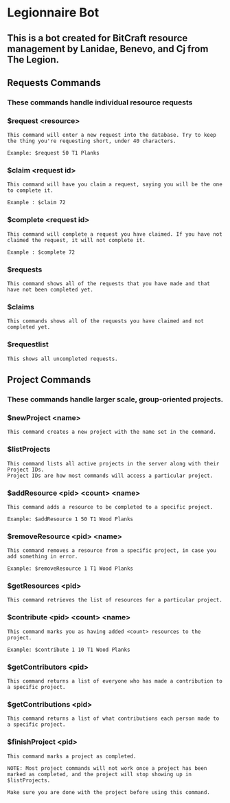 # Legionnaire Bot

## This is a bot created for BitCraft resource management by Lanidae, Benevo, and Cj from The Legion.


## Requests Commands

### These commands handle individual resource requests

### $request \<resource\>

	This command will enter a new request into the database. Try to keep the thing you're requesting short, under 40 characters.

	Example: $request 50 T1 Planks

### $claim \<request id\>

	This command will have you claim a request, saying you will be the one to complete it.

	Example : $claim 72

### $complete \<request id\>

	This command will complete a request you have claimed. If you have not claimed the request, it will not complete it.

	Example : $complete 72

### $requests

	This command shows all of the requests that you have made and that have not been completed yet.

### $claims

	This commands shows all of the requests you have claimed and not completed yet.

### $requestlist

	This shows all uncompleted requests.


## Project Commands

### These commands handle larger scale, group-oriented projects.

### $newProject \<name\>

	This command creates a new project with the name set in the command.

### $listProjects

	This command lists all active projects in the server along with their Project IDs.
	Project IDs are how most commands will access a particular project.

### $addResource \<pid\> \<count\> \<name\>

	This command adds a resource to be completed to a specific project.

	Example: $addResource 1 50 T1 Wood Planks

### $removeResource \<pid\> \<name\>

	This command removes a resource from a specific project, in case you add something in error.

	Example: $removeResource 1 T1 Wood Planks

### $getResources \<pid\>

	This command retrieves the list of resources for a particular project.

### $contribute \<pid\> \<count\> \<name\>

	This command marks you as having added <count> resources to the project.

	Example: $contribute 1 10 T1 Wood Planks

### $getContributors \<pid\>

	This command returns a list of everyone who has made a contribution to a specific project.

### $getContributions \<pid\>

	This command returns a list of what contributions each person made to a specific project.

### $finishProject \<pid\>

	This command marks a project as completed.

	NOTE: Most project commands will not work once a project has been marked as completed, and the project will stop showing up in $listProjects.

	Make sure you are done with the project before using this command.